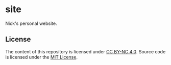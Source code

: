 # site
Nick's personal website.

## License
The content of this repository is licensed under [CC BY-NC 4.0](https://creativecommons.org/licenses/by-nc/4.0/). Source code is licensed under the [MIT License](LICENSE.md).
